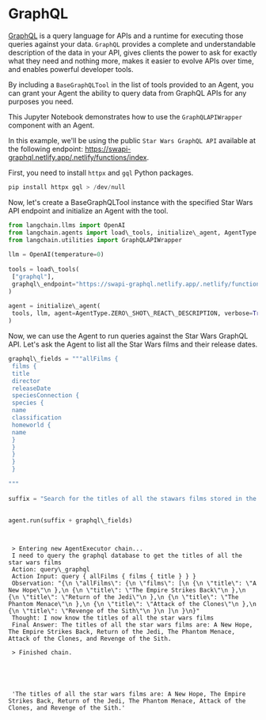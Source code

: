# GraphQL

[GraphQL](https://graphql.org/) is a query language for APIs and a runtime for executing those queries against your data. `GraphQL` provides a complete and understandable description of the data in your API, gives clients the power to ask for exactly what they need and nothing more, makes it easier to evolve APIs over time, and enables powerful developer tools.

By including a `BaseGraphQLTool` in the list of tools provided to an Agent, you can grant your Agent the ability to query data from GraphQL APIs for any purposes you need.

This Jupyter Notebook demonstrates how to use the `GraphQLAPIWrapper` component with an Agent.

In this example, we'll be using the public `Star Wars GraphQL API` available at the following endpoint: <https://swapi-graphql.netlify.app/.netlify/functions/index>.

First, you need to install `httpx` and `gql` Python packages.

```python
pip install httpx gql > /dev/null  

```

Now, let's create a BaseGraphQLTool instance with the specified Star Wars API endpoint and initialize an Agent with the tool.

```python
from langchain.llms import OpenAI  
from langchain.agents import load\_tools, initialize\_agent, AgentType  
from langchain.utilities import GraphQLAPIWrapper  
  
llm = OpenAI(temperature=0)  
  
tools = load\_tools(  
 ["graphql"],  
 graphql\_endpoint="https://swapi-graphql.netlify.app/.netlify/functions/index",  
)  
  
agent = initialize\_agent(  
 tools, llm, agent=AgentType.ZERO\_SHOT\_REACT\_DESCRIPTION, verbose=True  
)  

```

Now, we can use the Agent to run queries against the Star Wars GraphQL API. Let's ask the Agent to list all the Star Wars films and their release dates.

```python
graphql\_fields = """allFilms {  
 films {  
 title  
 director  
 releaseDate  
 speciesConnection {  
 species {  
 name  
 classification  
 homeworld {  
 name  
 }  
 }  
 }  
 }  
 }  
  
"""  
  
suffix = "Search for the titles of all the stawars films stored in the graphql database that has this schema "  
  
  
agent.run(suffix + graphql\_fields)  

```

```text
   
   
 > Entering new AgentExecutor chain...  
 I need to query the graphql database to get the titles of all the star wars films  
 Action: query\_graphql  
 Action Input: query { allFilms { films { title } } }  
 Observation: "{\n \"allFilms\": {\n \"films\": [\n {\n \"title\": \"A New Hope\"\n },\n {\n \"title\": \"The Empire Strikes Back\"\n },\n {\n \"title\": \"Return of the Jedi\"\n },\n {\n \"title\": \"The Phantom Menace\"\n },\n {\n \"title\": \"Attack of the Clones\"\n },\n {\n \"title\": \"Revenge of the Sith\"\n }\n ]\n }\n}"  
 Thought: I now know the titles of all the star wars films  
 Final Answer: The titles of all the star wars films are: A New Hope, The Empire Strikes Back, Return of the Jedi, The Phantom Menace, Attack of the Clones, and Revenge of the Sith.  
   
 > Finished chain.  
  
  
  
  
  
 'The titles of all the star wars films are: A New Hope, The Empire Strikes Back, Return of the Jedi, The Phantom Menace, Attack of the Clones, and Revenge of the Sith.'  

```
